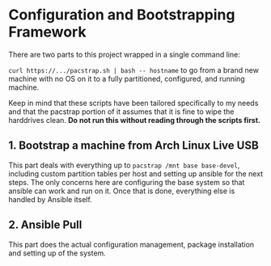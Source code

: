 # Configuration and Bootstrapping Framework

There are two parts to this project wrapped in a single command line:

`curl https://.../pacstrap.sh | bash -- hostname` to go from a brand new
machine with no OS on it to a fully partitioned, configured, and running
machine.

Keep in mind that these scripts have been tailored specifically to my needs and
that the pacstrap portion of it assumes that it is fine to wipe the harddrives
clean. **Do not run this without reading through the scripts first.**


## 1. Bootstrap a machine from Arch Linux Live USB

This part deals with everything up to `pacstrap /mnt base base-devel`,
including custom partition tables per host and setting up ansible for the next
steps. The only concerns here are configuring the base system so that ansible
can work and run on it.  Once that is done, everything else is handled by
Ansible itself.

## 2. Ansible Pull

This part does the actual configuration management, package installation and
setting up of the system.

